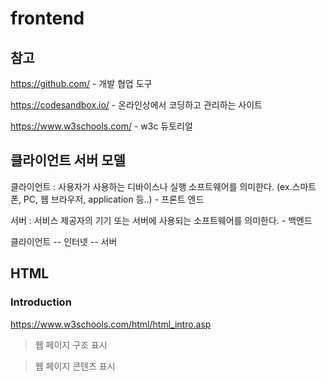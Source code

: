 # frontend

## 참고 

https://github.com/ - 개발 협업 도구 

https://codesandbox.io/ - 온라인상에서 코딩하고 관리하는 사이트 

https://www.w3schools.com/ - w3c 듀토리얼

## 클라이언트 서버 모델

클라이언트 : 사용자가 사용하는 디바이스나 실행 소프트웨어를 의미한다. (ex.스마트폰, PC, 웹 브라우저, application 등..) - 프론트 엔드

서버 : 서비스 제공자의 기기 또는 서버에 사용되는 소프트웨어를 의미한다. - 백엔드

클라이언트 -- 인터넷 -- 서버


## HTML

### Introduction

https://www.w3schools.com/html/html_intro.asp

> 웹 페이지 구조 표시

> 웹 페이지 콘텐츠 표시 
